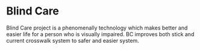 # Blind Care

Blind Care project is a phenomenally technology which makes better and easier life for a person who is visually impaired.
BC improves both stick and current crosswalk system to safer and easier system.


